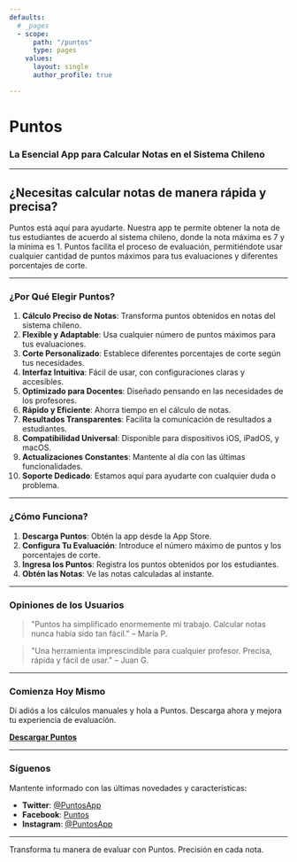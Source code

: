 ```yaml
---
defaults:
  # _pages
  - scope:
      path: "/puntos"
      type: pages
    values:
      layout: single
      author_profile: true

---
```


# Puntos

### La Esencial App para Calcular Notas en el Sistema Chileno

---

## ¿Necesitas calcular notas de manera rápida y precisa?

Puntos está aquí para ayudarte. Nuestra app te permite obtener la nota de tus estudiantes de acuerdo al sistema chileno, donde la nota máxima es 7 y la mínima es 1. Puntos facilita el proceso de evaluación, permitiéndote usar cualquier cantidad de puntos máximos para tus evaluaciones y diferentes porcentajes de corte.

---

### ¿Por Qué Elegir Puntos?

1. **Cálculo Preciso de Notas**: Transforma puntos obtenidos en notas del sistema chileno.
2. **Flexible y Adaptable**: Usa cualquier número de puntos máximos para tus evaluaciones.
3. **Corte Personalizado**: Establece diferentes porcentajes de corte según tus necesidades.
4. **Interfaz Intuitiva**: Fácil de usar, con configuraciones claras y accesibles.
5. **Optimizado para Docentes**: Diseñado pensando en las necesidades de los profesores.
6. **Rápido y Eficiente**: Ahorra tiempo en el cálculo de notas.
7. **Resultados Transparentes**: Facilita la comunicación de resultados a estudiantes.
8. **Compatibilidad Universal**: Disponible para dispositivos iOS, iPadOS, y macOS.
9. **Actualizaciones Constantes**: Mantente al día con las últimas funcionalidades.
10. **Soporte Dedicado**: Estamos aquí para ayudarte con cualquier duda o problema.

---

### ¿Cómo Funciona?

1. **Descarga Puntos**: Obtén la app desde la App Store.
2. **Configura Tu Evaluación**: Introduce el número máximo de puntos y los porcentajes de corte.
3. **Ingresa los Puntos**: Registra los puntos obtenidos por los estudiantes.
4. **Obtén las Notas**: Ve las notas calculadas al instante.

---

### Opiniones de los Usuarios

> "Puntos ha simplificado enormemente mi trabajo. Calcular notas nunca había sido tan fácil." – María P.

> "Una herramienta imprescindible para cualquier profesor. Precisa, rápida y fácil de usar." – Juan G.

---

### Comienza Hoy Mismo

Di adiós a los cálculos manuales y hola a Puntos. Descarga ahora y mejora tu experiencia de evaluación.

[**Descargar Puntos**](https://example.com)

---

### Síguenos

Mantente informado con las últimas novedades y características:

- **Twitter**: [@PuntosApp](https://twitter.com/PuntosApp)
- **Facebook**: [Puntos](https://facebook.com/PuntosApp)
- **Instagram**: [@PuntosApp](https://instagram.com/PuntosApp)

---

Transforma tu manera de evaluar con Puntos. Precisión en cada nota.